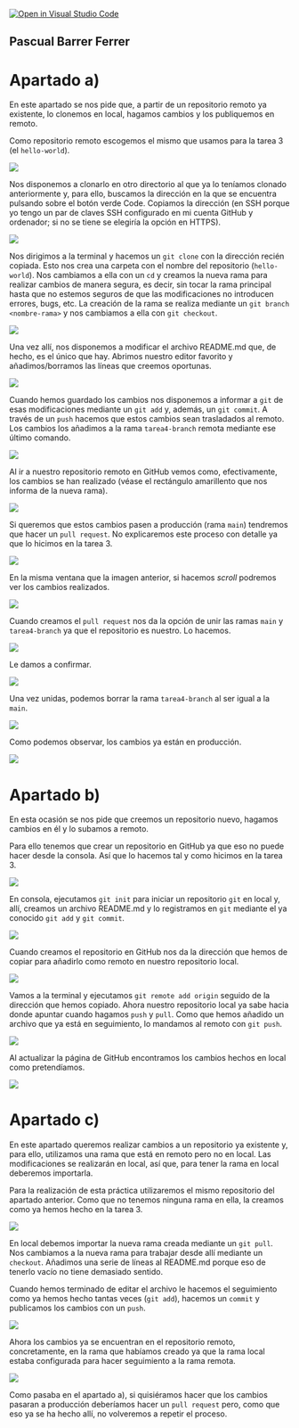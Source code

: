 [![Open in Visual Studio Code](https://classroom.github.com/assets/open-in-vscode-f059dc9a6f8d3a56e377f745f24479a46679e63a5d9fe6f495e02850cd0d8118.svg)](https://classroom.github.com/online_ide?assignment_repo_id=6021844&assignment_repo_type=AssignmentRepo)

## Pascual Barrer Ferrer

# Apartado a)

En este apartado se nos pide que, a partir de un repositorio remoto ya existente, lo clonemos en local, hagamos cambios y los publiquemos en remoto.

Como repositorio remoto escogemos el mismo que usamos para la tarea 3 (el `hello-world`).

![](a/01.png)

Nos disponemos a clonarlo en otro directorio al que ya lo teníamos clonado anteriormente y, para ello, buscamos la dirección en la que se encuentra pulsando sobre el botón verde Code. Copiamos la dirección (en SSH porque yo tengo un par de claves SSH configurado en mi cuenta GitHub y ordenador; si no se tiene se elegiría la opción en HTTPS).

![](a/02.png)

Nos dirigimos a la terminal y hacemos un `git clone` con la dirección recién copiada. Esto nos crea una carpeta con el nombre del repositorio (`hello-world`). Nos cambiamos a ella con un `cd` y creamos la nueva rama para realizar cambios de manera segura, es decir, sin tocar la rama principal hasta que no estemos seguros de que las modificaciones no introducen errores, bugs, etc. La creación de la rama se realiza mediante un `git branch <nombre-rama>` y nos cambiamos a ella con `git checkout`.

![](a/03.png)

Una vez allí, nos disponemos a modificar el archivo README.md que, de hecho, es el único que hay. Abrimos nuestro editor favorito y añadimos/borramos las líneas que creemos oportunas.

![](a/04.png)

Cuando hemos guardado los cambios nos disponemos a informar a `git` de esas modificaciones mediante un `git add` y, además, un `git commit`. A través de un `push` hacemos que estos cambios sean trasladados al remoto. Los cambios los añadimos a la rama `tarea4-branch` remota mediante ese último comando.

![](a/05.png)

Al ir a nuestro repositorio remoto en GitHub vemos como, efectivamente, los cambios se han realizado (véase el rectángulo amarillento que nos informa de la nueva rama).

![](a/06.png)

Si queremos que estos cambios pasen a producción (rama `main`) tendremos que hacer un `pull request`. No explicaremos este proceso con detalle ya que lo hicimos en la tarea 3.

![](a/07a.png)

En la misma ventana que la imagen anterior, si hacemos *scroll* podremos ver los cambios realizados.

![](a/07b.png)

Cuando creamos el `pull request` nos da la opción de unir las ramas `main` y `tarea4-branch` ya que el repositorio es nuestro. Lo hacemos.

![](a/08.png)

Le damos a confirmar.

![](a/09.png)

Una vez unidas, podemos borrar la rama `tarea4-branch` al ser igual a la `main`.

![](a/10.png)

Como podemos observar, los cambios ya están en producción.

![](a/11.png)

# Apartado b)

En esta ocasión se nos pide que creemos un repositorio nuevo, hagamos cambios en él y lo subamos a remoto.

Para ello tenemos que crear un repositorio en GitHub ya que eso no puede hacer desde la consola. Así que lo hacemos tal y como hicimos en la tarea 3.

![](b/01.png)

En consola, ejecutamos `git init` para iniciar un repositorio `git` en local y, allí, creamos un archivo README.md y lo registramos en `git` mediante el ya conocido `git add` y `git commit`.

![](b/02.png)

Cuando creamos el repositorio en GitHub nos da la dirección que hemos de copiar para añadirlo como remoto en nuestro repositorio local.

![](b/03.png)

Vamos a la terminal y ejecutamos `git remote add origin` seguido de la dirección que hemos copiado. Ahora nuestro repositorio local ya sabe hacia donde apuntar cuando hagamos `push` y `pull`. Como que hemos añadido un archivo que ya está en seguimiento, lo mandamos al remoto con `git push`.

![](b/04.png)

Al actualizar la página de GitHub encontramos los cambios hechos en local como pretendíamos.

![](b/05.png)

# Apartado c)

En este apartado queremos realizar cambios a un repositorio ya existente y, para ello, utilizamos una rama que está en remoto pero no en local. Las modificaciones se realizarán en local, así que, para tener la rama en local deberemos importarla.

Para la realización de esta práctica utilizaremos el mismo repositorio del apartado anterior. Como que no tenemos ninguna rama en ella, la creamos como ya hemos hecho en la tarea 3.

![](c/01.png)

En local debemos importar la nueva rama creada mediante un `git pull`. Nos cambiamos a la nueva rama para trabajar desde allí mediante un `checkout`. Añadimos una serie de líneas al README.md porque eso de tenerlo vacío no tiene demasiado sentido.

Cuando hemos terminado de editar el archivo le hacemos el seguimiento como ya hemos hecho tantas veces (`git add`), hacemos un `commit` y publicamos los cambios con un `push`.

![](c/02.png)

Ahora los cambios ya se encuentran en el repositorio remoto, concretamente, en la rama que habíamos creado ya que la rama local estaba configurada para hacer seguimiento a la rama remota.

![](c/03.png)

Como pasaba en el apartado a), si quisiéramos hacer que los cambios pasaran a producción deberíamos hacer un `pull request` pero, como que eso ya se ha hecho allí, no volveremos a repetir el proceso.
